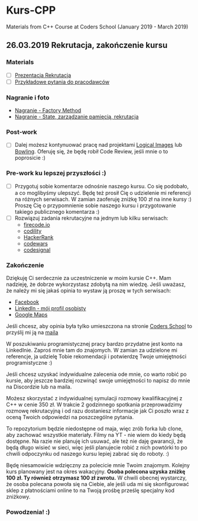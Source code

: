 # Kurs-CPP
Materials from C++ Course at Coders School (January 2019 - March 2019)

## 26.03.2019 Rekrutacja, zakończenie kursu

### Materials
- [ ] [Prezentacja Rekrutacja](Rekrutacja.pdf)
- [ ] [Przykładowe pytania do pracodawców](Candidate_questions.pdf)

### Nagranie i foto
- [Nagranie - Factory Method](https://www.youtube.com/watch?v=M3PB5ivURC4)
- [Nagranie - State, zarządzanie pamięcią, rekrutacja](https://www.youtube.com/watch?v=VWfkUidWhK8)

### Post-work
- [ ] Dalej możesz kontynuować pracę nad projektami [Logical Images](https://github.com/LordLukin/LogicalImages) lub [Bowling](https://github.com/LordLukin/Bowling). Oferuję się, że będę robił Code Review, jeśli mnie o to poprosicie :)

### Pre-work ku lepszej przyszłości :)
- [ ] Przygotuj sobie komentarze odnośnie naszego kursu. Co się podobało, a co moglibyśmy ulepszyć.
Będę też prosił Cię o udzielenie mi referencji na różnych serwisach. W zamian zaoferuję zniżkę 100 zł na inne kursy :)
Proszę Cię o przypomnienie sobie naszego kursu i przygotowanie takiego publicznego komentarza :)
- [ ] Rozwiązuj zadania rekrutacyjne na jednym lub kilku serwisach:
  - [firecode.io](https://www.firecode.io)
  - [codility](https://www.codility.com)
  - [HackerRank](https://www.hackerrank.com)
  - [codewars](https://www.codewars.com)
  - [codesignal](https://app.codesignal.com)

### Zakończenie
Dziękuję Ci serdecznie za uczestniczenie w moim kursie C++. Mam nadzieję, że dobrze wykorzystasz zdobytą na nim wiedzę.
Jeśli uważasz, że należy mi się jakaś opinia to wystaw ją proszę w tych serwisach:
- [Facebook](https://www.facebook.com/szkola.coders.school)
- [LinkedIn - mój profil osobisty](https://www.linkedin.com/in/lukaszziobron)
- [Google Maps](https://www.google.pl/maps/place/Coders.school/@50.7742468,8.0424075,5z/data=!3m1!4b1!4m5!3m4!1s0x470fc20ffeb98a75:0x9c523147244dbb99!8m2!3d51.1049959!4d17.0086049)

Jeśli chcesz, aby opinia była tylko umieszczona na stronie [Coders School](https://coders.school) to przyślij mi ją na [maila](lukasz@coders.school)

W poszukiwaniu programistycznej pracy bardzo przydatne jest konto na LinkedInie. Zaproś mnie tam do znajomych. W zamian za udzielone mi referencje, ja udzielę Tobie rekomendacji i potwierdzę Twoje umiejętności programistyczne :)

Jeśli chcesz uzyskać indywidualne zalecenia ode mnie, co warto robić po kursie, aby jeszcze bardziej rozwinąć swoje umiejętności to napisz do mnie na Discordzie lub na maila.

Możesz skorzystać z indywidualnej symulacji rozmowy kwalifikacyjnej z C++ w cenie 350 zł. W trakcie 2 godzinnego spotkania przeprowadzimy rozmowę rekrutacyjną i od razu dostaniesz informacje jak Ci poszło wraz z oceną Twoich odpowiedzi na poszczególne pytania.

To repozytorium będzie niedostępne od maja, więc zrób forka lub clone, aby zachować wszystkie materiały.
Filmy na YT - nie wiem do kiedy będą dostępne. Na razie nie planuję ich usuwać, ale też nie daję gwarancji, że będą długo wisieć w sieci, więc jeśli planujecie robić z nich powtórki to po chwili odpoczynku od naszego kursu lepiej zabrać się do roboty. :)

Będę niesamowicie wdzięczny za polecicie mnie Twoim znajomym. Kolejny kurs planowany jest na okres wakacyjny. **Osoba polecona uzyska zniżkę 100 zł. Ty również otrzymasz 100 zł zwrotu.** W chwili obecnej wystarczy, że osoba polecana powoła się na Ciebie, ale jeśli uda mi się skonfigurować sklep z płatnościami online to na Twoją prośbę prześlę specjalny kod zniżkowy.

### Powodzenia! :)
